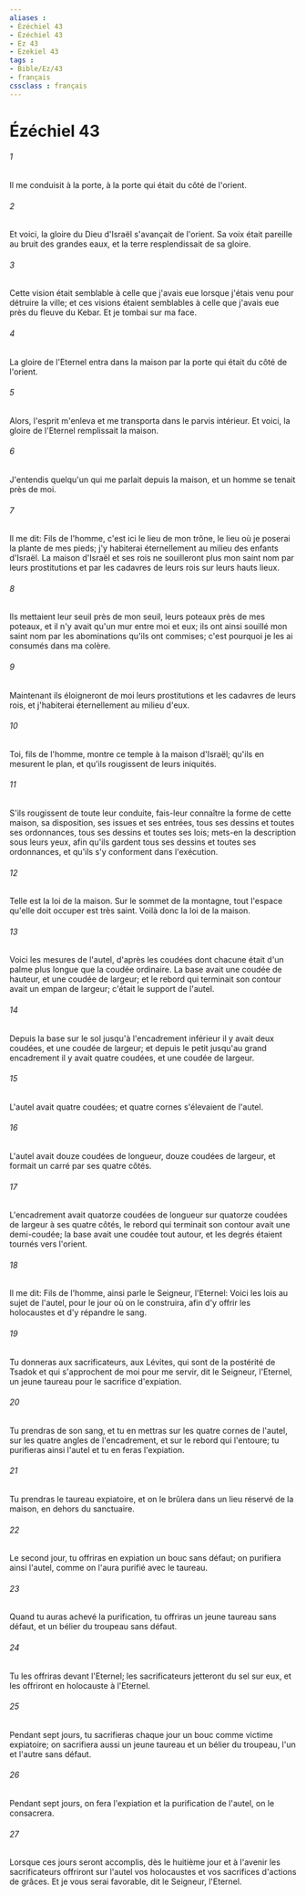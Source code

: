 ```yaml
---
aliases : 
- Ézéchiel 43
- Ézéchiel 43
- Ez 43
- Ezekiel 43
tags : 
- Bible/Ez/43
- français
cssclass : français
---
```


# Ézéchiel 43

###### 1
Il me conduisit à la porte, à la porte qui était du côté de l'orient.
###### 2
Et voici, la gloire du Dieu d'Israël s'avançait de l'orient. Sa voix était pareille au bruit des grandes eaux, et la terre resplendissait de sa gloire.
###### 3
Cette vision était semblable à celle que j'avais eue lorsque j'étais venu pour détruire la ville; et ces visions étaient semblables à celle que j'avais eue près du fleuve du Kebar. Et je tombai sur ma face.
###### 4
La gloire de l'Eternel entra dans la maison par la porte qui était du côté de l'orient.
###### 5
Alors, l'esprit m'enleva et me transporta dans le parvis intérieur. Et voici, la gloire de l'Eternel remplissait la maison.
###### 6
J'entendis quelqu'un qui me parlait depuis la maison, et un homme se tenait près de moi.
###### 7
Il me dit: Fils de l'homme, c'est ici le lieu de mon trône, le lieu où je poserai la plante de mes pieds; j'y habiterai éternellement au milieu des enfants d'Israël. La maison d'Israël et ses rois ne souilleront plus mon saint nom par leurs prostitutions et par les cadavres de leurs rois sur leurs hauts lieux.
###### 8
Ils mettaient leur seuil près de mon seuil, leurs poteaux près de mes poteaux, et il n'y avait qu'un mur entre moi et eux; ils ont ainsi souillé mon saint nom par les abominations qu'ils ont commises; c'est pourquoi je les ai consumés dans ma colère.
###### 9
Maintenant ils éloigneront de moi leurs prostitutions et les cadavres de leurs rois, et j'habiterai éternellement au milieu d'eux.
###### 10
Toi, fils de l'homme, montre ce temple à la maison d'Israël; qu'ils en mesurent le plan, et qu'ils rougissent de leurs iniquités.
###### 11
S'ils rougissent de toute leur conduite, fais-leur connaître la forme de cette maison, sa disposition, ses issues et ses entrées, tous ses dessins et toutes ses ordonnances, tous ses dessins et toutes ses lois; mets-en la description sous leurs yeux, afin qu'ils gardent tous ses dessins et toutes ses ordonnances, et qu'ils s'y conforment dans l'exécution.
###### 12
Telle est la loi de la maison. Sur le sommet de la montagne, tout l'espace qu'elle doit occuper est très saint. Voilà donc la loi de la maison.
###### 13
Voici les mesures de l'autel, d'après les coudées dont chacune était d'un palme plus longue que la coudée ordinaire. La base avait une coudée de hauteur, et une coudée de largeur; et le rebord qui terminait son contour avait un empan de largeur; c'était le support de l'autel.
###### 14
Depuis la base sur le sol jusqu'à l'encadrement inférieur il y avait deux coudées, et une coudée de largeur; et depuis le petit jusqu'au grand encadrement il y avait quatre coudées, et une coudée de largeur.
###### 15
L'autel avait quatre coudées; et quatre cornes s'élevaient de l'autel.
###### 16
L'autel avait douze coudées de longueur, douze coudées de largeur, et formait un carré par ses quatre côtés.
###### 17
L'encadrement avait quatorze coudées de longueur sur quatorze coudées de largeur à ses quatre côtés, le rebord qui terminait son contour avait une demi-coudée; la base avait une coudée tout autour, et les degrés étaient tournés vers l'orient.
###### 18
Il me dit: Fils de l'homme, ainsi parle le Seigneur, l'Eternel: Voici les lois au sujet de l'autel, pour le jour où on le construira, afin d'y offrir les holocaustes et d'y répandre le sang.
###### 19
Tu donneras aux sacrificateurs, aux Lévites, qui sont de la postérité de Tsadok et qui s'approchent de moi pour me servir, dit le Seigneur, l'Eternel, un jeune taureau pour le sacrifice d'expiation.
###### 20
Tu prendras de son sang, et tu en mettras sur les quatre cornes de l'autel, sur les quatre angles de l'encadrement, et sur le rebord qui l'entoure; tu purifieras ainsi l'autel et tu en feras l'expiation.
###### 21
Tu prendras le taureau expiatoire, et on le brûlera dans un lieu réservé de la maison, en dehors du sanctuaire.
###### 22
Le second jour, tu offriras en expiation un bouc sans défaut; on purifiera ainsi l'autel, comme on l'aura purifié avec le taureau.
###### 23
Quand tu auras achevé la purification, tu offriras un jeune taureau sans défaut, et un bélier du troupeau sans défaut.
###### 24
Tu les offriras devant l'Eternel; les sacrificateurs jetteront du sel sur eux, et les offriront en holocauste à l'Eternel.
###### 25
Pendant sept jours, tu sacrifieras chaque jour un bouc comme victime expiatoire; on sacrifiera aussi un jeune taureau et un bélier du troupeau, l'un et l'autre sans défaut.
###### 26
Pendant sept jours, on fera l'expiation et la purification de l'autel, on le consacrera.
###### 27
Lorsque ces jours seront accomplis, dès le huitième jour et à l'avenir les sacrificateurs offriront sur l'autel vos holocaustes et vos sacrifices d'actions de grâces. Et je vous serai favorable, dit le Seigneur, l'Eternel.
